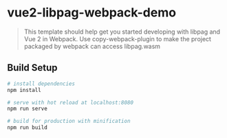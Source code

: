 # vue2-libpag-webpack-demo

> This template should help get you started developing with libpag and Vue 2 in Webpack. Use copy-webpack-plugin to make the project packaged by webpack can access libpag.wasm
## Build Setup

``` bash
# install dependencies
npm install

# serve with hot reload at localhost:8080
npm run serve

# build for production with minification
npm run build
```

